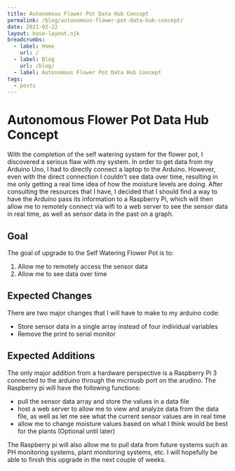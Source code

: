 ```yaml
---
title: Autonomous Flower Pot Data Hub Concept
permalink: /blog/autonomous-flower-pot-data-hub-concept/
date: 2021-02-22
layout: base-layout.njk
breadcrumbs:
  - label: Home
    url: /
  - label: Blog
    url: /blog/
  - label: Autonomous Flower Pot Data Hub Concept
tags:
  - posts
---
```


# Autonomous Flower Pot Data Hub Concept
<!-- Excerpt Start -->
With the completion of the self watering system for the flower pot, I discovered a serious flaw with my system. In order to get data from my Arduino Uno, I had to directly connect a laptop to the Arduino. However, even with the direct connection I couldn't see data over time, resulting in me only getting a real time idea of how the moisture levels are doing. After consulting the resources that I have, I decided that I should find a way to have the Arduino pass its information to a Raspberry Pi, which will then allow me to remotely connect via wifi to a web server to see the sensor data in real time, as well as sensor data in the past on a graph.
<!-- Excerpt End -->
## Goal

The goal of upgrade to the Self Watering Flower Pot is to:

1. Allow me to remotely access the sensor data
2. Allow me to see data over time

## Expected Changes

There are two major changes that I will have to make to my arduino code:

- Store sensor data in a single array instead of four individual variables
- Remove the print to serial monitor

## Expected Additions

The only major addition from a hardware perspective is a Raspberry Pi 3 connected to the arduino through the microusb port on the arudino. The Raspberry pi will have the following functions:

- pull the sensor data array and store the values in a data file
- host a web server to allow me to view and analyze data from the data file, as well as let me see what the current sensor values are in real time
- allow me to change moisture values based on what I think would be best for the plants (Optional until later)

The Raspberry pi will also allow me to pull data from future systems such as PH monitoring systems, plant monitoring systems, etc. I will hopefully be able to finish this upgrade in the next couple of weeks.